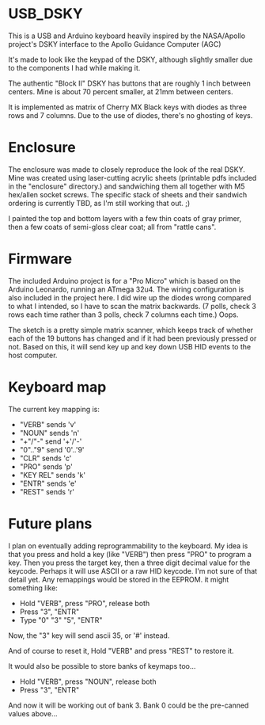# USB_DSKY

This is a USB and Arduino keyboard heavily inspired by the NASA/Apollo
project's DSKY interface to the Apollo Guidance Computer (AGC)

It's made to look like the keypad of the DSKY, although slightly
smaller due to the components I had while making it.

The authentic "Block II" DSKY has buttons that are roughly 1 inch
between centers.  Mine is about 70 percent smaller, at 21mm between
centers.

It is implemented as matrix of Cherry MX Black keys with diodes as
three rows and 7 columns.  Due to the use of diodes, there's no
ghosting of keys.

# Enclosure

The enclosure was made to closely reproduce the look of the real
DSKY.  Mine was created using laser-cutting acrylic sheets (printable
pdfs included in the "enclosure" directory.) and sandwiching them
all together with M5 hex/allen socket screws.  The specific stack
of sheets and their sandwich ordering is currently TBD, as I'm still
working that out. ;)

I painted the top and bottom layers with a few thin coats of
gray primer, then a few coats of semi-gloss clear coat; all from
"rattle cans".

# Firmware

The included Arduino project is for a "Pro Micro" which is based
on the Arduino Leonardo, running an ATmega 32u4.  The wiring
configuration is also included in the project here.  I did wire up
the diodes wrong compared to what I intended, so I have to scan the
matrix backwards. (7 polls, check 3 rows each time rather than 3
polls, check 7 columns each time.) Oops.

The sketch is a pretty simple matrix scanner, which keeps track of
whether each of the 19 buttons has changed and if it had been
previously pressed or not.  Based on this, it will send key up
and key down USB HID events to the host computer.

# Keyboard map

The current key mapping is:

- "VERB" sends 'v'
- "NOUN" sends 'n'
- "+"/"-" send '+'/'-'
- "0".."9" send '0'..'9'
- "CLR" sends 'c'
- "PRO" sends 'p'
- "KEY REL" sends 'k'
- "ENTR" sends 'e'
- "REST" sends 'r'

# Future plans

I plan on eventually adding reprogrammability to the keyboard.  My
idea is that you press and hold a key (like "VERB") then press "PRO"
to program a key.  Then you press the target key, then a three digit
decimal value for the keycode. Perhaps it will use ASCII or a raw
HID keycode. I'm not sure of that detail yet.  Any remappings would
be stored in the EEPROM.  it might something like:

- Hold "VERB", press "PRO", release both
- Press "3", "ENTR"
- Type "0" "3" "5", "ENTR"

Now, the "3" key will send ascii 35, or '#' instead.

And of course to reset it, Hold "VERB" and press "REST" to restore it.

It would also be possible to store banks of keymaps too... 

- Hold "VERB", press "NOUN", release both
- Press "3", "ENTR"

And now it will be working out of bank 3.  Bank 0 could be the 
pre-canned values above...

